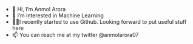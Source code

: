 - 👋 Hi, I’m Anmol Arora
- 👀 I’m interested in Machine Learning
- ✌🏻I recently started to use Github. Looking forward to put useful stuff here
- 📫 You can reach me at my twitter @anmolarora07

<!---
anmol-arora07/anmol-arora07 is a ✨ special ✨ repository because its `README.md` (this file) appears on your GitHub profile.
You can click the Preview link to take a look at your changes.
--->
